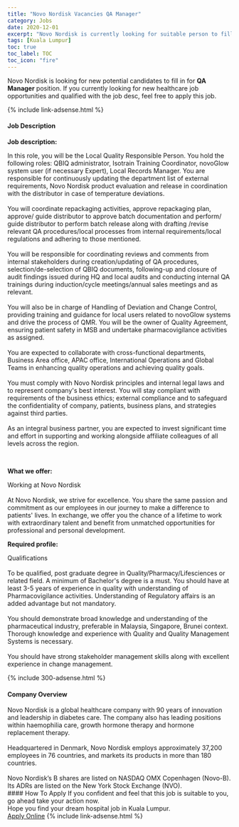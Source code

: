 ```yaml
---
title: "Novo Nordisk Vacancies QA Manager" 
category: Jobs 
date: 2020-12-01 
excerpt: "Novo Nordisk is currently looking for suitable person to fill in the QA Manager which positioned at Kuala Lumpur" 
tags: [Kuala Lumpur] 
toc: true 
toc_label: TOC 
toc_icon: "fire" 
--- 
```


<p>Novo Nordisk is looking for new potential candidates to fill in for <b>QA Manager</b> position. If you currently looking for new healthcare job opportunities and qualified with the job desc, feel free to apply this job.
</p>{% include link-adsense.html %} 
<div><div><div><h4>Job Description</h4></div></div><div><div><span><div><p><b>Job description:</b></p><p>In this role, you will be the Local Quality Responsible Person. You hold the following roles: QBIQ administrator, Isotrain Training Coordinator, novoGlow system user (if necessary Expert), Local Records Manager. You are responsible for continuously updating the department list of external requirements, Novo Nordisk product evaluation and release in coordination with the distributor in case of temperature deviations.<br><br>You will coordinate repackaging activities, approve repackaging plan, approve/ guide distributor to approve batch documentation and perform/ guide distributor to perform batch release along with drafting /revise relevant QA procedures/local processes from internal requirements/local regulations and adhering to those mentioned.<br><br>You will be responsible for coordinating reviews and comments from internal stakeholders during creation/updating of QA procedures, selection/de-selection of QBIQ documents, following-up and closure of audit findings issued during HQ and local audits and conducting internal QA trainings during induction/cycle meetings/annual sales meetings and as relevant.<br><br>You will also be in charge of Handling of Deviation and Change Control, providing training and guidance for local users related to novoGlow systems and drive the process of QMR. You will be the owner of Quality Agreement, ensuring patient safety in MSB and undertake pharmacovigilance activities as assigned.<br><br>You are expected to collaborate with cross-functional departments, Business Area office, APAC office, International Operations and Global Teams in enhancing quality operations and achieving quality goals.&#160;<br><br>You must comply with Novo Nordisk principles and internal legal laws and to represent company's best interest. You will stay compliant with requirements of the business ethics; external compliance and to safeguard the confidentiality of company, patients, business plans, and strategies against third parties.&#160;<br><br>As an integral business partner, you are expected to invest significant time and effort in supporting and working alongside affiliate colleagues of all levels across the region.&#160;</p><br><p><b>What we offer:</b></p><p>Working at Novo Nordisk<br><br>At Novo Nordisk, we strive for excellence. You share the same passion and commitment as our employees in our journey to make a difference to patients' lives. In exchange, we offer you the chance of a lifetime to work with extraordinary talent and benefit from unmatched opportunities for professional and personal development.</p><p><b>Required profile:</b></p><p>Qualifications<br><br>To be qualified, post graduate degree in Quality/Pharmacy/Lifesciences or related field. A minimum of Bachelor's degree is a must. You should have at least 3-5 years of experience in quality with understanding of Pharmacovigilance activities. Understanding of Regulatory affairs is an added advantage but not mandatory.&#160;<br><br>You should demonstrate broad knowledge and understanding of the pharmaceutical industry, preferable in Malaysia, Singapore, Brunei context. Thorough knowledge and experience with Quality and Quality Management Systems is necessary.&#160;<br><br>You should have strong stakeholder management skills along with excellent experience in change management.</p></div></span></div></div></div> 
{% include 300-adsense.html %} 
<div><div><div><h4>Company Overview</h4></div></div><div><div><span><div><div>
	Novo Nordisk is a global healthcare company with 90 years of innovation and leadership in diabetes care. The company also has leading positions within haemophilia care, growth hormone therapy and hormone replacement therapy.</div>
<div>
<br>
	Headquartered in Denmark, Novo Nordisk employs approximately 37,200 employees in 76 countries, and markets its products in more than 180 countries.</div>
<div>
<br>
	Novo Nordisk&#8217;s B shares are listed on NASDAQ OMX Copenhagen (Novo-B). Its ADRs are listed on the New York Stock Exchange (NVO).</div></div></span></div></div></div> 
#### How To Apply 
If you confident and feel that this job is suitable to you, go ahead take your action now. <br/> 
Hope you find your dream hospital job in Kuala Lumpur. <br/> 
<a href="https://www.jobstreet.com.my/en/job/qa-manager-4433004?jobId=jobstreet-my-job-4433004&sectionRank=17&token=0~b99802c8-d14a-4444-adc8-75c4e2b51862&fr=SRP%20View%20In%20New%20Ta" class="btn btn--warning" target="_blank" rel="nofollow noopenner">Apply Online</a> 
{% include link-adsense.html %} 